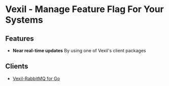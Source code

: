 # Vexil - Manage Feature Flag For Your Systems

## Features

* **Near real-time updates** By using one of Vexil's client packages






## Clients

* [Vexil-RabbitMQ for Go]()


